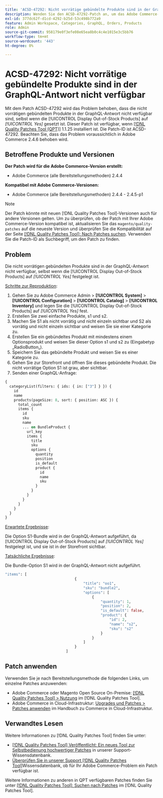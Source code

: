 ```yaml
---
title: 'ACSD-47292: Nicht vorrätige gebündelte Produkte sind in der GraphQL-Antwort nicht verfügbar'
description: Wenden Sie den ACSD-47292-Patch an, um das Adobe Commerce-Problem zu beheben, bei dem die nicht vorrätigen gebündelten Produkte in der GraphQL-Antwort nicht verfügbar sind, selbst wenn die Option „Nicht vorrätige Produkte anzeigen“ auf „Ja“ gesetzt ist.
exl-id: 377dc62f-d1cd-4292-b25d-53c498b772a9
feature: Admin Workspace, Categories, GraphQL, Orders, Products
role: Admin
source-git-commit: 958179e0f3efe08e65ea8b0c4c4e1015e3c5bb76
workflow-type: tm+mt
source-wordcount: '443'
ht-degree: 0%

---
```


# ACSD-47292: Nicht vorrätige gebündelte Produkte sind in der GraphQL-Antwort nicht verfügbar

Mit dem Patch ACSD-47292 wird das Problem behoben, dass die nicht vorrätigen gebündelten Produkte in der GraphQL-Antwort nicht verfügbar sind, selbst wenn die [!UICONTROL Display Out-of-Stock Products] auf *[!UICONTROL Yes]* gesetzt ist. Dieser Patch ist verfügbar, wenn [[!DNL Quality Patches Tool (QPT)]](/help/announcements/adobe-commerce-announcements/magento-quality-patches-released-new-tool-to-self-serve-quality-patches.md) 1.1.25 installiert ist. Die Patch-ID ist ACSD-47292. Beachten Sie, dass das Problem voraussichtlich in Adobe Commerce 2.4.6 behoben wird.

## Betroffene Produkte und Versionen

**Der Patch wird für die Adobe Commerce-Version erstellt:**

* Adobe Commerce (alle Bereitstellungsmethoden) 2.4.4

**Kompatibel mit Adobe Commerce-Versionen:**

* Adobe Commerce (alle Bereitstellungsmethoden) 2.4.4 - 2.4.5-p1

>[!NOTE]
>
>Der Patch könnte mit neuen [!DNL Quality Patches Tool]-Versionen auch für andere Versionen gelten. Um zu überprüfen, ob der Patch mit Ihrer Adobe Commerce-Version kompatibel ist, aktualisieren Sie das `magento/quality-patches` auf die neueste Version und überprüfen Sie die Kompatibilität auf der Seite [[!DNL Quality Patches Tool]: Nach Patches suchen](https://experienceleague.adobe.com/tools/commerce-quality-patches/index.html). Verwenden Sie die Patch-ID als Suchbegriff, um den Patch zu finden.

## Problem

Die nicht vorrätigen gebündelten Produkte sind in der GraphQL-Antwort nicht verfügbar, selbst wenn die [!UICONTROL Display Out-of-Stock Products] auf *[!UICONTROL Yes]* festgelegt ist.

<u>Schritte zur Reproduktion</u>:

1. Gehen Sie zu Adobe Commerce Admin > **[!UICONTROL System]** > **[!UICONTROL Configuration]** > **[!UICONTROL Catalog]** > **[!UICONTROL Inventory]** und legen Sie die [!UICONTROL Display Out-of-Stock Products] auf *[!UICONTROL Yes]* fest.
1. Erstellen Sie zwei einfache Produkte, s1 und s2.
1. Machen Sie S1 als nicht vorrätig und nicht einzeln sichtbar und S2 als vorrätig und nicht einzeln sichtbar und weisen Sie sie einer Kategorie zu.
1. Erstellen Sie ein gebündeltes Produkt mit mindestens einem Optionsprodukt und weisen Sie dieser Option s1 und s2 zu (Eingabetyp „RadioButton„).
1. Speichern Sie das gebündelte Produkt und weisen Sie es einer Kategorie zu.
1. Gehen Sie zur Storefront und öffnen Sie dieses gebündelte Produkt. Die nicht vorrätige Option S1 ist grau, aber sichtbar.
1. Senden einer GraphQL-Anfrage:

```GraphQL
{
  categoryList(filters: { ids: { in: ["3"] } }) {
    id
    name
    products(pageSize: 8, sort: { position: ASC }) {
      total_count
      items {
        id
        sku
        name
        ... on BundleProduct {
          url_key
          items {
            title
            sku
            options {
              quantity
              position
              is_default
              product {
                id
                name
                sku
              }
            }
          }
        }
      }
    }
  }
}
```

<u>Erwartete Ergebnisse</u>:

Die Option S1-Bundle wird in der GraphQL-Antwort aufgeführt, da [!UICONTROL Display Out-of-Stock Products] auf *[!UICONTROL Yes]* festgelegt ist, und sie ist in der Storefront sichtbar.

<u>Tatsächliche Ergebnisse</u>:

Die Bundle-Option S1 wird in der GraphQL-Antwort nicht aufgeführt.

```GraphQL
"items": [
                                {
                                    "title": "oo1",
                                    "sku": "bundle2",
                                    "options": [
                                        {
                                            "quantity": 1,
                                            "position": 2,
                                            "is_default": false,
                                            "product": {
                                                "id": 2,
                                                "name": "s2",
                                                "sku": "s2"
                                            }
                                        }
                                    ]
                                }
                            ]
```

## Patch anwenden

Verwenden Sie je nach Bereitstellungsmethode die folgenden Links, um einzelne Patches anzuwenden:

* Adobe Commerce oder Magento Open Source On-Premise: [[!DNL Quality Patches Tool] > Nutzung](https://experienceleague.adobe.com/docs/commerce-operations/tools/quality-patches-tool/usage.html) im [!DNL Quality Patches Tool].
* Adobe Commerce in Cloud-Infrastruktur: [Upgrades und Patches > Patches anwenden](https://experienceleague.adobe.com/docs/commerce-cloud-service/user-guide/develop/upgrade/apply-patches.html) im Handbuch zu Commerce in Cloud-Infrastruktur.

## Verwandtes Lesen

Weitere Informationen zu [!DNL Quality Patches Tool] finden Sie unter:

* [[!DNL Quality Patches Tool] Veröffentlicht: Ein neues Tool zur Selbstbedienung hochwertiger Patches](/help/announcements/adobe-commerce-announcements/magento-quality-patches-released-new-tool-to-self-serve-quality-patches.md) in unserer Support-Wissensdatenbank.
* [Überprüfen Sie in unserer Support [!DNL Quality Patches Tool]](/help/support-tools/patches-available-in-qpt-tool/check-patch-for-magento-issue-with-magento-quality-patches.md)Wissensdatenbank, ob für Ihr Adobe Commerce-Problem ein Patch verfügbar ist.

Weitere Informationen zu anderen in QPT verfügbaren Patches finden Sie unter [[!DNL Quality Patches Tool]: Suchen nach Patches](https://experienceleague.adobe.com/tools/commerce-quality-patches/index.html) im [!DNL Quality Patches Tool].
